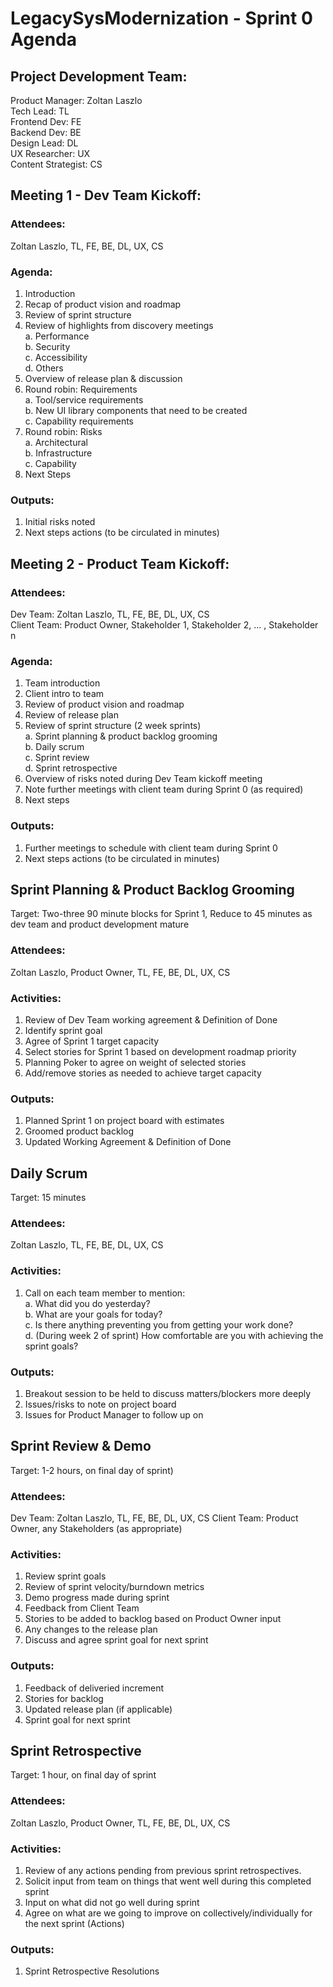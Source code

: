 # LegacySysModernization - Sprint 0 Agenda

## Project Development Team:  
Product Manager: Zoltan Laszlo  
Tech Lead: TL  
Frontend Dev: FE   
Backend Dev: BE  
Design Lead: DL  
UX Researcher: UX  
Content Strategist: CS  


## Meeting 1 - Dev Team Kickoff:  
### Attendees: 
Zoltan Laszlo, TL, FE, BE, DL, UX, CS
### Agenda:
  1. Introduction
  2. Recap of product vision and roadmap
  3. Review of sprint structure 
  4. Review of highlights from discovery meetings  
    a. Performance  
    b. Security  
    c. Accessibility  
    d. Others  
  5. Overview of release plan & discussion
  6. Round robin: Requirements  
    a. Tool/service requirements  
    b. New UI library components that need to be created  
    c. Capability requirements  
  7. Round robin: Risks    
    a. Architectural  
    b. Infrastructure  
    c. Capability  
  8. Next Steps
### Outputs:
  1. Initial risks noted
  2. Next steps actions (to be circulated in minutes)

## Meeting 2 - Product Team Kickoff:  
### Attendees:
Dev Team: Zoltan Laszlo, TL, FE, BE, DL, UX, CS  
Client Team: Product Owner, Stakeholder 1, Stakeholder 2, ... , Stakeholder n  
### Agenda:
  1. Team introduction
  2. Client intro to team
  2. Review of product vision and roadmap
  3. Review of release plan
  4. Review of sprint structure (2 week sprints)  
    a. Sprint planning & product backlog grooming  
    b. Daily scrum  
    c. Sprint review  
    d. Sprint retrospective  
  5. Overview of risks noted during Dev Team kickoff meeting
  6. Note further meetings with client team during Sprint 0 (as required)
  7. Next steps
  ### Outputs:
  1. Further meetings to schedule with client team during Sprint 0
  2. Next steps actions (to be circulated in minutes)
    
## Sprint Planning & Product Backlog Grooming 
Target: Two-three 90 minute blocks for Sprint 1, Reduce to 45 minutes as dev team and product development mature
### Attendees: 
Zoltan Laszlo, Product Owner, TL, FE, BE, DL, UX, CS  
### Activities:
  1. Review of Dev Team working agreement & Definition of Done 
  2. Identify sprint goal
  3. Agree of Sprint 1 target capacity
  4. Select stories for Sprint 1 based on development roadmap priority
  5. Planning Poker to agree on weight of selected stories
  6. Add/remove stories as needed to achieve target capacity
### Outputs:
  1. Planned Sprint 1 on project board with estimates
  2. Groomed product backlog
  3. Updated Working Agreement & Definition of Done

## Daily Scrum 
Target: 15 minutes
### Attendees:
Zoltan Laszlo, TL, FE, BE, DL, UX, CS  
### Activities:
  1. Call on each team member to mention:  
    a. What did you do yesterday?  
    b. What are your goals for today?  
    c. Is there anything preventing you from getting your work done?  
    d. (During week 2 of sprint) How comfortable are you with achieving the sprint goals?  
### Outputs:
  1. Breakout session to be held to discuss matters/blockers more deeply
  2. Issues/risks to note on project board
  3. Issues for Product Manager to follow up on

## Sprint Review & Demo
Target: 1-2 hours, on final day of sprint)
### Attendees:
Dev Team: Zoltan Laszlo, TL, FE, BE, DL, UX, CS
Client Team: Product Owner, any Stakeholders (as appropriate)
### Activities:
  1. Review sprint goals
  2. Review of sprint velocity/burndown metrics
  3. Demo progress made during sprint
  4. Feedback from Client Team
  5. Stories to be added to backlog based on Product Owner input
  6. Any changes to the release plan
  7. Discuss and agree sprint goal for next sprint
### Outputs:
  1. Feedback of deliveried increment
  2. Stories for backlog
  3. Updated release plan (if applicable)
  4. Sprint goal for next sprint
  
## Sprint Retrospective 
Target: 1 hour, on final day of sprint
### Attendees: 
Zoltan Laszlo, Product Owner, TL, FE, BE, DL, UX, CS
### Activities:
  1. Review of any actions pending from previous sprint retrospectives.
  2. Solicit input from team on things that went well during this completed sprint
  3. Input on what did not go well during sprint
  4. Agree on what are we going to improve on collectively/individually for the next sprint (Actions)
### Outputs:
  1. Sprint Retrospective Resolutions
